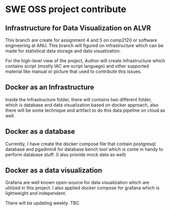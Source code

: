 # SWE OSS project contribute

## Infrastructure for Data Visualization on ALVR
This branch are create for assignment 4 and 5 on comp2120 or software engineering at ANU. This branch will figured on infrastructure which can be made for statistical data storage and data visualization.

For the high-level view of the project, Author will create infrastructure which contains script (mostly IAC are script language) and other supported material like manual or picture that used to contribute this issues.


## Docker as an Infrastructure

Inside the Infrastructure folder, there will contains two different folder, which is database and data visualization based on docker approach, also there will be some technique and artifact to do this data pipeline on cloud as well.

## Docker as a database

Currently, I have create the docker compose file that contain postgresql database and pgadmin4 for database bench tool which is come in handy to perform database stuff. (I also provide mock data as well)

## Docker as a data visualization

Grafana are well known open-source for data visualization which are utilized in this project. I also applied docker compose for grafana which is lightweight and independent.

There will be updating weekly. TBC